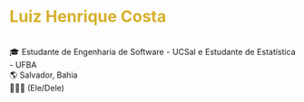 # <font style="color:#D6B02C">Luiz Henrique Costa</font>

<p align="justify">
<br>
🎓 Estudante de Engenharia de Software - UCSal e Estudante de Estatística - UFBA<br> 
🌎 Salvador, Bahia<br>
👨🏾‍🦱 (Ele/Dele)<br>
</p>

<!---
lhriqcosta/lhriqcosta is a ✨ special ✨ repository because its `README.md` (this file) appears on your GitHub profile.
You can click the Preview link to take a look at your changes.
--->
